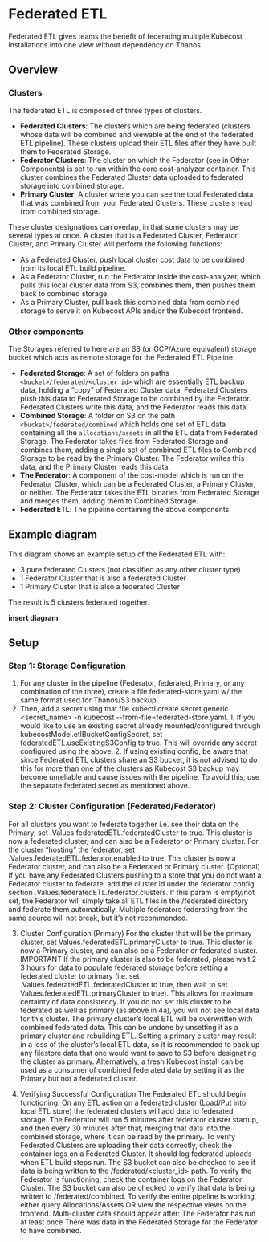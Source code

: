 # Federated ETL

Federated ETL gives teams the benefit of federating multiple Kubecost installations into one view without dependency on Thanos.
## Overview

### Clusters
The federated ETL is composed of three types of clusters.

* **Federated Clusters**: The clusters which are being federated (clusters whose data will be combined and viewable at the end of the federated ETL pipeline). These clusters upload their ETL files after they have built them to Federated Storage.
* **Federator Clusters**: The cluster on which the Federator (see in Other Components) is set to run within the core cost-analyzer container. This cluster combines the Federated Cluster data uploaded to federated storage into combined storage.
* **Primary Cluster**: A cluster where you can see the total Federated data that was combined from your Federated Clusters. These clusters read from combined storage.

These cluster designations can overlap, in that some clusters may be several types at once. A cluster that is a Federated Cluster, Federator Cluster, and Primary Cluster will perform the following functions:
* As a Federated Cluster, push local cluster cost data to be combined from its local ETL build pipeline.
* As a Federator Cluster, run the Federator inside the cost-analyzer, which pulls this local cluster data from S3, combines them, then pushes them back to combined storage.
* As a Primary Cluster, pull back this combined data from combined storage to serve it on Kubecost APIs and/or the Kubecost frontend.

### Other components
The Storages referred to here are an S3 (or GCP/Azure equivalent) storage bucket which acts as remote storage for the Federated ETL Pipeline.

* **Federated Storage**: A set of folders on paths `<bucket>/federated/<cluster id>` which are essentially ETL backup data, holding a “copy” of Federated Cluster data. Federated Clusters push this data to Federated Storage to be combined by the Federator. Federated Clusters write this data, and the Federator reads this data.
* **Combined Storage**: A folder on S3 on the path `<bucket>/federated/combined` which holds one set of ETL data containing all the `allocations/assets` in all the ETL data from Federated Storage. The Federator takes files from Federated Storage and combines them, adding a single set of combined ETL files to Combined Storage to be read by the Primary Cluster. The Federator writes this data, and the Primary Cluster reads this data.
* **The Federator**: A component of the cost-model which is run on the Federator Cluster, which can be a Federated Cluster, a Primary Cluster, or neither. The Federator takes the ETL binaries from Federated Storage and merges them, adding them to Combined Storage.
* **Federated ETL**: The pipeline containing the above components.

## Example diagram
This diagram shows an example setup of the Federated ETL with:
* 3 pure federated Clusters (not classified as any other cluster type)
* 1 Federator Cluster that is also a federated Cluster
* 1 Primary Cluster that is also a federated Cluster

The result is 5 clusters federated together.

**insert diagram**

## Setup
### Step 1: Storage Configuration

1. For any cluster in the pipeline (Federator, federated, Primary, or any combination of the three), create a file federated-store.yaml w/ the same format used for Thanos/S3 backup.
2. Then, add a secret using that file kubectl create secret generic <secret_name> -n kubecost --from-file=federated-store.yaml.
        1. If you would like to use an existing secret already mounted/configured through kubecostModel.etlBucketConfigSecret, set federatedETL.useExistingS3Config to true. This will override any secret configured using the above.
        2. If using existing config, be aware that since Federated ETL clusters share an S3 bucket, it is not advised to do this for more than one of the clusters as Kubecost S3 backup may become unreliable and cause issues with the pipeline. To avoid this, use the separate federated secret as mentioned above.

### Step 2: Cluster Configuration (Federated/Federator)
For all clusters you want to federate together i.e. see their data on the Primary, set .Values.federatedETL.federatedCluster to true. This cluster is now a federated cluster, and can also be a Federator or Primary cluster.
For the cluster “hosting” the federator, set .Values.federatedETL.federator.enabled to true. This cluster is now a Federator cluster, and can also be a Federated or Primary cluster.
[Optional] If you have any Federated Clusters pushing to a store that you do not want a Federator cluster to federate, add the cluster id under the federator config section .Values.federatedETL.federator.clusters.
If this param is empty/not set, the Federator will simply take all ETL files in the /federated directory and federate them automatically.
Multiple federators federating from the same source will not break, but it’s not recommended.

3. Cluster Configuration (Primary)
For the cluster that will be the primary cluster, set Values.federatedETL.primaryCluster to true. This cluster is now a Primary cluster, and can also be a Federator or federated cluster.
IMPORTANT If the primary cluster is also to be federated, please wait 2-3 hours for data to populate federated storage before setting a federated cluster to primary (i.e. set .Values.federatedETL.federatedCluster to true, then wait to set Values.federatedETL.primaryCluster to true). This allows for maximum certainty of data consistency.
If you do not set this cluster to be federated as well as primary (as above in 4a), you will not see local data for this cluster.
The primary cluster’s local ETL will be overwritten with combined federated data.
This can be undone by unsetting it as a primary cluster and rebuilding ETL.
Setting a primary cluster may result in a loss of the cluster’s local ETL data, so it is recommended to back up any filestore data that one would want to save to S3 before designating the cluster as primary. 
Alternatively, a fresh Kubecost install can be used as a consumer of combined federated data by setting it as the Primary but not a federated cluster.

4. Verifying Successful Configuration
The Federated ETL should begin functioning. On any ETL action on a federated cluster (Load/Put into local ETL store) the federated clusters will add data to federated storage. The Federator will run 5 minutes after federator cluster startup, and then every 30 minutes after that, merging that data into the combined storage, where it can be read by the primary.
To verify Federated Clusters are uploading their data correctly, check the container logs on a Federated Cluster. It should log federated uploads when ETL build steps run. The S3 bucket can also be checked to see if data is being written to the /federated/<cluster_id> path.
To verify the Federator is functioning, check the container logs on the Federator Cluster. The S3 bucket can also be checked to verify that data is being written to /federated/combined.
To verify the entire pipeline is working, either query Allocations/Assets OR view the respective views on the frontend. Multi-cluster data should appear after:
The Federator has run at least once
There was data in the Federated Storage for the Federator to have combined.

